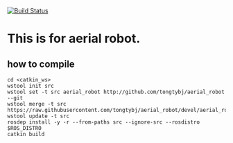[![Build Status](https://travis-ci.com/tongtybj/aerial_robot.svg?branch=devel)](https://travis-ci.com/tongtybj/aerial_robot)

# This is for aerial robot.

## how to compile

```
cd <catkin_ws>
wstool init src
wstool set -t src aerial_robot http://github.com/tongtybj/aerial_robot --git
wstool merge -t src https://raw.githubusercontent.com/tongtybj/aerial_robot/devel/aerial_robot.rosinstall
wstool update -t src
rosdep install -y -r --from-paths src --ignore-src --rosdistro $ROS_DISTRO
catkin build
```



